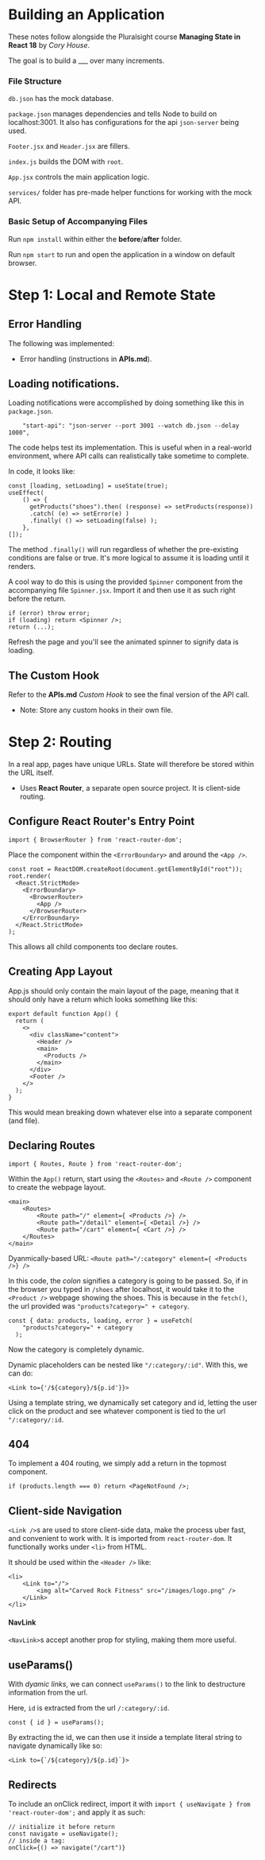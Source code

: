 # Building an Application
These notes follow alongside the Pluralsight course **Managing State in React 18** by _Cory House_.

The goal is to build a ___ over many increments.

### File Structure
```db.json``` has the mock database.

```package.json``` manages dependencies and tells Node to build on localhost:3001. It also has configurations for the api ```json-server``` being used.

```Footer.jsx``` and ```Header.jsx``` are fillers. 

```index.js``` builds the DOM with ```root```.

```App.jsx``` controls the main application logic.

```services/``` folder has pre-made helper functions for working with the mock API.

### Basic Setup of Accompanying Files
Run ```npm install``` within either the **before**/**after** folder.

Run ```npm start``` to run and open the application in a window on default browser.


# Step 1: Local and Remote State

## Error Handling
The following was implemented:
- Error handling (instructions in **APIs.md**).


## Loading notifications.

Loading notifications were accomplished by doing something like this in ```package.json```. 
```
    "start-api": "json-server --port 3001 --watch db.json --delay 1000",
```
The code helps test its implementation. This is useful when in a real-world environment, where API calls can realistically take sometime to complete.

In code, it looks like:
```
const [loading, setLoading] = useState(true);
useEffect(
    () => {
      getProducts("shoes").then( (response) => setProducts(response))
      .catch( (e) => setError(e) )
      .finally( () => setLoading(false) );
    },
[]);
```
The method ```.finally()``` will run regardless of whether the pre-existing conditions are false or true. It's more logical to assume it is loading until it renders. 

A cool way to do this is using the provided ```Spinner``` component from the accompanying file ```Spinner.jsx```. Import it and then use it as such right before the return.
```
if (error) throw error;
if (loading) return <Spinner />;
return (...);
```
Refresh the page and you'll see the animated spinner to signify data is loading. 

## The Custom Hook 
Refer to the **APIs.md** _Custom Hook_ to see the final version of the API call.
- Note: Store any custom hooks in their own file.

# Step 2: Routing 
In a real app, pages have unique URLs. State will therefore be stored within the URL itself. 
- Uses **React Router**, a separate open source project. It is client-side routing.

## Configure React Router's Entry Point
```import { BrowserRouter } from 'react-router-dom';```

Place the component within the ```<ErrorBoundary>``` and around the ```<App />```.
```
const root = ReactDOM.createRoot(document.getElementById("root"));
root.render(
  <React.StrictMode>
    <ErrorBoundary>
      <BrowserRouter>
        <App />
      </BrowserRouter>
    </ErrorBoundary>
  </React.StrictMode>
);
```
This allows all child components too declare routes. 

## Creating App Layout
App.js should only contain the main layout of the page, meaning that it should only have a return which looks something like this:
```
export default function App() {
  return (
    <>
      <div className="content">
        <Header />
        <main>
          <Products />
        </main>
      </div>
      <Footer />
    </>
  );
}
```
This would mean breaking down whatever else into a separate component (and file).

## Declaring Routes
```import { Routes, Route } from 'react-router-dom';```

Within the ```App()``` return, start using the ```<Routes>``` and ```<Route />``` component to create the webpage layout.
```
<main>
    <Routes>
        <Route path="/" element={ <Products />} />
        <Route path="/detail" element={ <Detail />} />
        <Route path="/cart" element={ <Cart />} />
    </Routes>
</main>
```
Dyanmically-based URL: ```<Route path="/:category" element={ <Products />} />```

In this code, the _colon_ signifies a category is going to be passed. So, if in the browser you typed in ```/shoes``` after localhost, it would take it to the ```<Product />``` webpage showing the shoes. This is because in the ```fetch()```, the url provided was ```"products?category=" + category```.
```
const { data: products, loading, error } = useFetch(
    "products?category=" + category
  );
```
Now the category is completely dynamic.

Dynamic placeholders can be nested like ```"/:category/:id"```. With this, we can do: 
```
<Link to={'/${category}/${p.id'}}>
```
Using a template string, we dynamically set category and id, letting the user click on the product and see whatever component is tied to the url ```"/:category/:id```.

## 404
To implement a 404 routing, we simply add a return in the topmost component.
```
if (products.length === 0) return <PageNotFound />;
```

## Client-side Navigation
```<Link />```s are used to store client-side data, make the process uber fast, and convenient to work with. It is imported from ```react-router-dom```. It functionally works under ```<li>``` from HTML.

It should be used within the ```<Header />``` like:
```
<li>
    <Link to="/">
        <img alt="Carved Rock Fitness" src="/images/logo.png" />
    </Link>
</li>
```

#### NavLink
```<NavLink>```s accept another prop for styling, making them more useful.

## useParams()
With _dyamic links_, we can connect ```useParams()``` to the link to destructure information from the url. 

Here, ```id``` is extracted from the url ```/:category/:id```.
```
const { id } = useParams();
```
By extracting the id, we can then use it inside a template literal string to navigate dynamically like so:
```
<Link to={`/${category}/${p.id}`}>
```

## Redirects
To include an onClick redirect, import it with ```import { useNavigate } from 'react-router-dom';``` and apply it as such:
```
// initialize it before return
const navigate = useNavigate();
// inside a tag:
onClick={() => navigate("/cart")}
```